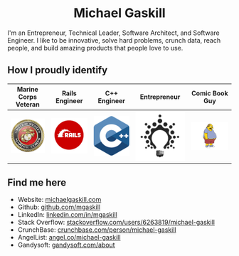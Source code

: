# <div align="center">Michael Gaskill</div>
I'm an Entrepreneur, Technical Leader, Software Architect, and Software Engineer.  I like to be innovative, solve hard problems, crunch data, reach people, and build amazing products that people love to use.

## How I proudly identify
| Marine Corps Veteran | Rails Engineer | C++ Engineer | Entrepreneur | Comic Book Guy |
| --- | --- | --- | --- | --- |
| ![USMC logo](usmc.png) | ![Ruby on Rails logo](rails.png) | ![C++ logo](cpp.png) | ![Entrepreneur](entrepreneur.png) | ![Comic Book Guy](comic-book-guy.png) |

## Find me here
* Website: [michaelgaskill.com](http://michaelgaskill.com)
* Github: [github.com/mgaskill](https://github.com/mgaskill)
* LinkedIn: [linkedin.com/in/mgaskill](https://www.linkedin.com/in/mgaskill)
* Stack Overflow: [stackoverflow.com/users/6263819/michael-gaskill](http://stackoverflow.com/users/6263819/michael-gaskill)
* CrunchBase: [crunchbase.com/person/michael-gaskill](https://www.crunchbase.com/person/michael-gaskill)
* AngelList: [angel.co/michael-gaskill](https://angel.co/michael-gaskill)
* Gandysoft: [gandysoft.com/about](https://gandysoft.com/about)
